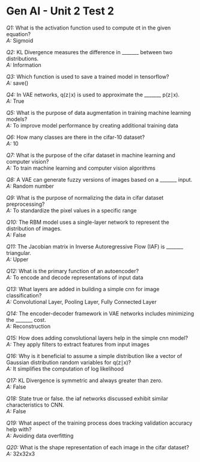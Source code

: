 # Gen AI - Unit 2 Test 2

*Q1:* What is the activation function used to compute σt in the given equation?  
*A:* Sigmoid  

*Q2:* KL Divergence measures the difference in _______ between two distributions.  
*A:* Information  

*Q3:* Which function is used to save a trained model in tensorflow?  
*A:* save()  

*Q4:* In VAE networks, q(z∣x) is used to approximate the _______ p(z∣x).  
*A:* True  

*Q5:* What is the purpose of data augmentation in training machine learning models?  
*A:* To improve model performance by creating additional training data  

*Q6:* How many classes are there in the cifar-10 dataset?  
*A:* 10  

*Q7:* What is the purpose of the cifar dataset in machine learning and computer vision?  
*A:* To train machine learning and computer vision algorithms  

*Q8:* A VAE can generate fuzzy versions of images based on a _______ input.  
*A:* Random number  

*Q9:* What is the purpose of normalizing the data in cifar dataset preprocessing?  
*A:* To standardize the pixel values in a specific range  

*Q10:* The RBM model uses a single-layer network to represent the distribution of images.  
*A:* False  

*Q11:* The Jacobian matrix in Inverse Autoregressive Flow (IAF) is _______ triangular.  
*A:* Upper  

*Q12:* What is the primary function of an autoencoder?  
*A:* To encode and decode representations of input data  

*Q13:* What layers are added in building a simple cnn for image classification?  
*A:* Convolutional Layer, Pooling Layer, Fully Connected Layer  

*Q14:* The encoder-decoder framework in VAE networks includes minimizing the _______ cost.  
*A:* Reconstruction  

*Q15:* How does adding convolutional layers help in the simple cnn model?  
*A:* They apply filters to extract features from input images  

*Q16:* Why is it beneficial to assume a simple distribution like a vector of Gaussian distribution random variables for q(z∣x)?  
*A:* It simplifies the computation of log likelihood  

*Q17:* KL Divergence is symmetric and always greater than zero.  
*A:* False  

*Q18:* State true or false. the iaf networks discussed exhibit similar characteristics to CNN.  
*A:* False  

*Q19:* What aspect of the training process does tracking validation accuracy help with?  
*A:* Avoiding data overfitting  

*Q20:* What is the shape representation of each image in the cifar dataset?  
*A:* 32x32x3